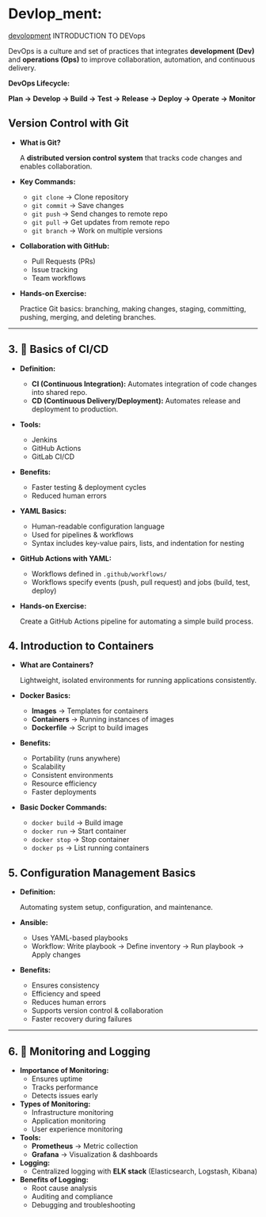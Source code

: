 # Devlop_ment:
[devolopment](https://www.notion.so/C-p-Tracking-265fafbe3c2f8005b2b2ebe0843c3231?source=copy_link)
<detail>
    <summay>INTRODUCTION TO DEVops</summary>


DevOps is a culture and set of practices that integrates **development (Dev)** and **operations (Ops)** to improve collaboration, automation, and continuous delivery.

**DevOps Lifecycle:**

**Plan → Develop → Build → Test → Release → Deploy → Operate → Monitor**

## 

## Version Control with Git

- **What is Git?**
    
    A **distributed version control system** that tracks code changes and enables collaboration.
    
- **Key Commands:**
    - `git clone` → Clone repository
    - `git commit` → Save changes
    - `git push` → Send changes to remote repo
    - `git pull` → Get updates from remote repo
    - `git branch` → Work on multiple versions
- **Collaboration with GitHub:**
    - Pull Requests (PRs)
    - Issue tracking
    - Team workflows
- **Hands-on Exercise:**
    
    Practice Git basics: branching, making changes, staging, committing, pushing, merging, and deleting branches.
    

---

## 3. 🔹 Basics of CI/CD

- **Definition:**
    - **CI (Continuous Integration):** Automates integration of code changes into shared repo.
    - **CD (Continuous Delivery/Deployment):** Automates release and deployment to production.
- **Tools:**
    - Jenkins
    - GitHub Actions
    - GitLab CI/CD
- **Benefits:**
    - Faster testing & deployment cycles
    - Reduced human errors
- **YAML Basics:**
    - Human-readable configuration language
    - Used for pipelines & workflows
    - Syntax includes key-value pairs, lists, and indentation for nesting
- **GitHub Actions with YAML:**
    - Workflows defined in `.github/workflows/`
    - Workflows specify events (push, pull request) and jobs (build, test, deploy)
- **Hands-on Exercise:**
    
    Create a GitHub Actions pipeline for automating a simple build process.
    

## 

## 4. Introduction to Containers

- **What are Containers?**
    
    Lightweight, isolated environments for running applications consistently.
    
- **Docker Basics:**
    - **Images** → Templates for containers
    - **Containers** → Running instances of images
    - **Dockerfile** → Script to build images
- **Benefits:**
    - Portability (runs anywhere)
    - Scalability
    - Consistent environments
    - Resource efficiency
    - Faster deployments
- **Basic Docker Commands:**
    - `docker build` → Build image
    - `docker run` → Start container
    - `docker stop` → Stop container
    - `docker ps` → List running containers

## 5. Configuration Management Basics

- **Definition:**
    
    Automating system setup, configuration, and maintenance.
    
- **Ansible:**
    - Uses YAML-based playbooks
    - Workflow: Write playbook → Define inventory → Run playbook → Apply changes
- **Benefits:**
    - Ensures consistency
    - Efficiency and speed
    - Reduces human errors
    - Supports version control & collaboration
    - Faster recovery during failures

---

## 6. 🔹 Monitoring and Logging

- **Importance of Monitoring:**
    - Ensures uptime
    - Tracks performance
    - Detects issues early
- **Types of Monitoring:**
    - Infrastructure monitoring
    - Application monitoring
    - User experience monitoring
- **Tools:**
    - **Prometheus** → Metric collection
    - **Grafana** → Visualization & dashboards
- **Logging:**
    - Centralized logging with **ELK stack** (Elasticsearch, Logstash, Kibana)
- **Benefits of Logging:**
    - Root cause analysis
    - Auditing and compliance
    - Debugging and troubleshooting
</detail>




